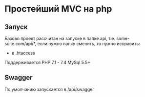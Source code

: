 # Простейший MVC на php
## Запуск
Базово проект рассчитан на запуске в папке api, т.е. some-suite.com/api/*, если нужно папку сменить, то нужно исправить:
* в .htaccess

Поддерживается PHP 7.1 - 7.4
MySql 5.5+

## Swagger
По умолчанию запускается в /api/swagger

